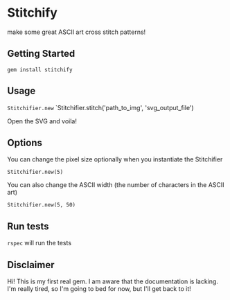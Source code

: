 # Stitchify

make some great ASCII art cross stitch patterns!

## Getting Started

`gem install stitchify`

## Usage

`Stitchifier.new`
`Stitchifier.stitch('path_to_img', 'svg_output_file')

Open the SVG and voila!

## Options

You can change the pixel size optionally when you instantiate the Stitchifier

`Stitchifier.new(5)`

You can also change the ASCII width (the number of characters in the ASCII art)

`Stitchifier.new(5, 50)`

## Run tests

`rspec` will run the tests

## Disclaimer

Hi! This is my first real gem. I am aware that the documentation is lacking. I'm really tired, so I'm going to bed for now, but I'll get back to it!